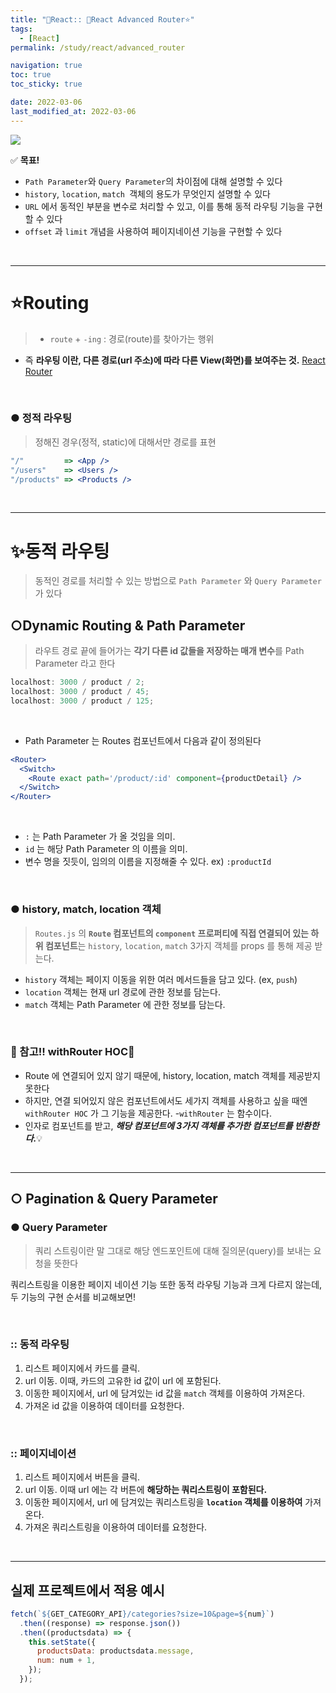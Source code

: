 ```yaml
---
title: "🚀React:: 🌈React Advanced Router⭐️"
tags:
  - [React]
permalink: /study/react/advanced_router

navigation: true
toc: true
toc_sticky: true

date: 2022-03-06
last_modified_at: 2022-03-06
---
```


![](https://images.velog.io/images/april_5/post/707c8c3b-7893-4776-890a-bd897bb78728/React.png)

✅ **목표!**

- `Path Parameter`와 `Query Parameter`의 차이점에 대해 설명할 수 있다
- `history`, `location`, `match `객체의 용도가 무엇인지 설명할 수 있다
- `URL` 에서 동적인 부분을 변수로 처리할 수 있고, 이를 통해 동적 라우팅 기능을 구현할 수 있다
- `offset` 과 `limit` 개념을 사용하여 페이지네이션 기능을 구현할 수 있다

<br />

---

# ⭐️Routing

> - `route` + `-ing` : 경로(route)를 찾아가는 행위

- 즉 **라우팅 이란, 다른 경로(url 주소)에 따라 다른 View(화면)를 보여주는 것.** [React Router](https://velog.io/@april_5/TIL17-React-Router)

<br />

### ● 정적 라우팅

> 정해진 경우(정적, static)에 대해서만 경로를 표현

```jsx
"/"         => <App />
"/users"    => <Users />
"/products" => <Products />
```

<br />

---

# ✨동적 라우팅

> 동적인 경로를 처리할 수 있는 방법으로 `Path Parameter` 와 `Query Parameter`가 있다

## ○Dynamic Routing & Path Parameter

> 라우트 경로 끝에 들어가는 **각기 다른 id 값들을 저장하는 매개 변수**를 Path Parameter 라고 한다

```jsx
localhost: 3000 / product / 2;
localhost: 3000 / product / 45;
localhost: 3000 / product / 125;
```

<br />

- Path Parameter 는 Routes 컴포넌트에서 다음과 같이 정의된다

```jsx
<Router>
  <Switch>
    <Route exact path='/product/:id' component={productDetail} />
  </Switch>
</Router>
```

<br />

- `:` 는 Path Parameter 가 올 것임을 의미.
- `id` 는 해당 Path Parameter 의 이름을 의미.
- 변수 명을 짓듯이, 임의의 이름을 지정해줄 수 있다. ex) `:productId`

<br />

### ● history, match, location 객체

> `Routes.js` 의 **`Route` 컴포넌트의 `component` 프로퍼티에 직접 연결되어 있는 하위 컴포넌트**는 `history`, `location`, `match` 3가지 객체를 props 를 통해 제공 받는다.

- `history` 객체는 페이지 이동을 위한 여러 메서드들을 담고 있다. (ex, `push`)
- `location` 객체는 현재 url 경로에 관한 정보를 담는다.
- `match` 객체는 Path Parameter 에 관한 정보를 담는다.

<br />

### 📌 참고!! withRouter HOC🎈

- Route 에 연결되어 있지 않기 때문에, history, location, match 객체를 제공받지 못한다
- 하지만, 연결 되어있지 않은 컴포넌트에서도 세가지 객체를 사용하고 싶을 때엔 `withRouter HOC` 가 그 기능을 제공한다. -`withRouter` 는 함수이다.
- 인자로 컴포넌트를 받고, **_해당 컴포넌트에 3가지 객체를 추가한 컴포넌트를 반환한다._**💡

<br />

---

## ○ Pagination & Query Parameter

### ● Query Parameter

> 쿼리 스트링이란 말 그대로 해당 엔드포인트에 대해 질의문(query)를 보내는 요청을 뜻한다

쿼리스트링을 이용한 페이지 네이션 기능 또한 동적 라우팅 기능과 크게 다르지 않는데, 두 기능의 구현 순서를 비교해보면!

<br />

### :: 동적 라우팅

1. 리스트 페이지에서 카드를 클릭.
2. url 이동. 이때, 카드의 고유한 id 값이 url 에 포함된다.
3. 이동한 페이지에서, url 에 담겨있는 id 값을 `match` 객체를 이용하여 가져온다.
4. 가져온 id 값을 이용하여 데이터를 요청한다.

<br />

### :: 페이지네이션

1. 리스트 페이지에서 버튼을 클릭.
2. url 이동. 이때 url 에는 각 버튼에 **해당하는 쿼리스트링이 포함된다.**
3. 이동한 페이지에서, url 에 담겨있는 쿼리스트링을 **`location` 객체를 이용하여** 가져온다.
4. 가져온 쿼리스트링을 이용하여 데이터를 요청한다.

<br />

---

## 실제 프로젝트에서 적용 예시

```jsx
fetch(`${GET_CATEGORY_API}/categories?size=10&page=${num}`)
  .then((response) => response.json())
  .then((productsdata) => {
    this.setState({
      productsData: productsdata.message,
      num: num + 1,
    });
  });
```

<br />
